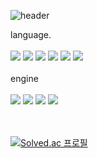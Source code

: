 
![header](https://capsule-render.vercel.app/api?type=rounded&color=gradient&text=%20Hello_512%20&height=300&fontSize=100&textBg=true)
 <br>

 language. <br><br>
![](https://img.shields.io/badge/Java-ED8B00?style=for-the-badge&logo=openjdk&logoColor=white)
![](https://img.shields.io/badge/Python-3776AB?style=for-the-badge&logo=python&logoColor=white)
![](https://img.shields.io/badge/CSS-239120?&style=for-the-badge&logo=css3&logoColor=white)
![](https://img.shields.io/badge/HTML-239120?style=for-the-badge&logo=html5&logoColor=white)
![]([https://img.shields.io/badge/CSS-239120?&style=for-the-badge&logo=css3&logoColor=white](https://img.shields.io/badge/JavaScript-F7DF1E?style=for-the-badge&logo=JavaScript&logoColor=white))
![](https://img.shields.io/badge/Kotlin-0095D5?&style=for-the-badge&logo=kotlin&logoColor=white)
<br><br>
engine <br><br>
![](https://img.shields.io/badge/unrealengine-%23313131.svg?style=for-the-badge&logo=unrealengine&logoColor=white)
![](https://img.shields.io/badge/Amazon_AWS-232F3E?style=for-the-badge&logo=amazon-aws&logoColor=white)
![](https://img.shields.io/badge/MySQL-00000F?style=for-the-badge&logo=mysql&logoColor=white)
![](https://img.shields.io/badge/Unity-100000?style=for-the-badge&logo=unity&logoColor=white)
<br><br><br>





[![Solved.ac 프로필](http://mazassumnida.wtf/api/generate_badge?boj={kornet79})](https://solved.ac/{handle})
